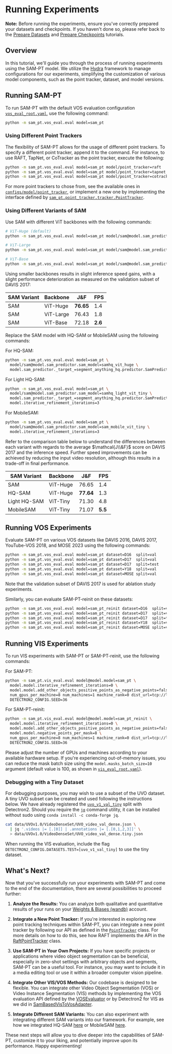 # Running Experiments

**Note:** Before running the experiments, ensure you've correctly prepared your datasets and checkpoints. If you haven't done so, please refer back to the [Prepare Datasets](./02-prepare-datasets.md) and [Prepare Checkpoints](./03-prepare-checkpoints.md) tutorials.

## Overview

In this tutorial, we'll guide you through the process of running experiments using the SAM-PT model. We utilize the [Hydra](https://hydra.cc/) framework to manage configurations for our experiments, simplifying the customization of various model components, such as the point tracker, dataset, and model versions.

## Running SAM-PT

To run SAM-PT with the default VOS evaluation configuration [`vos_eval_root.yaml`](../configs/vos_eval_root.yaml), use the following command:

```bash
python -m sam_pt.vos_eval.eval model=sam_pt
```

### Using Different Point Trackers

The flexibility of SAM-PT allows for the usage of different point trackers. To specify a different point tracker, append it to the command. For instance, to use RAFT, TapNet, or CoTracker as the point tracker, execute the following:

```bash
python -m sam_pt.vos_eval.eval model=sam_pt model/point_tracker=raft
python -m sam_pt.vos_eval.eval model=sam_pt model/point_tracker=tapnet
python -m sam_pt.vos_eval.eval model=sam_pt model/point_tracker=cotracker
```

For more point trackers to chose from, see the available ones in [`configs/model/point_tracker`](../configs/model/point_tracker), or implement a new one by implementing the interface defined by [`sam_pt.point_tracker.tracker.PointTracker`](../sam_pt/point_tracker/tracker.py).

### Using Different Variants of SAM

Use SAM with different ViT backbones with the following commands:

```bash
# ViT-Huge (default)
python -m sam_pt.vos_eval.eval model=sam_pt model/sam@model.sam_predictor.sam_model=sam_vit_huge

# ViT-Large
python -m sam_pt.vos_eval.eval model=sam_pt model/sam@model.sam_predictor.sam_model=sam_vit_large

# ViT-Base
python -m sam_pt.vos_eval.eval model=sam_pt model/sam@model.sam_predictor.sam_model=sam_vit_base
```

Using smaller backbones results in slight inference speed gains, with a slight performance deterioration as measured on the validation subset of DAVIS 2017:

| SAM Variant  	| Backbone  	| J&F   	    | FPS 	    |
|--------------	|-----------	|-------	    |-----	    |
| SAM          	| ViT-Huge  	| **76.65** 	| 1.4 	    |
| SAM          	| ViT-Large 	| 76.43 	    | 1.8 	    |
| SAM          	| ViT-Base  	| 72.18 	    | **2.6** 	|

Replace the SAM model with HQ-SAM or MobileSAM using the following commands:

For HQ-SAM:

```bash
python -m sam_pt.vos_eval.eval model=sam_pt \
  model/sam@model.sam_predictor.sam_model=samhq_vit_huge \
  model.sam_predictor._target_=segment_anything_hq.predictor.SamPredictor
```

For Light HQ-SAM:

```bash
python -m sam_pt.vos_eval.eval model=sam_pt \
  model/sam@model.sam_predictor.sam_model=samhq_light_vit_tiny \
  model.sam_predictor._target_=segment_anything_hq.predictor.SamPredictor \
  model.iterative_refinement_iterations=3
```

For MobileSAM:

```bash
python -m sam_pt.vos_eval.eval model=sam_pt \
  model/sam@model.sam_predictor.sam_model=sam_mobile_vit_tiny \
  model.iterative_refinement_iterations=3
```

Refer to the comparison table below to understand the differences between each variant with regards to the average $\mathcal{J\\&F}$ score on DAVIS 2017 and the inference speed. Further speed improvements can be achieved by reducing the input video resolution, although this results in a trade-off in final performance.

| SAM Variant  	| Backbone  	| J&F   	    | FPS 	    |
|--------------	|-----------	|-------	    |-----	    |
| SAM          	| ViT-Huge  	| 76.65 	    | 1.4 	    |
| HQ-SAM       	| ViT-Huge  	| **77.64** 	| 1.3 	    |
| Light HQ-SAM 	| ViT-Tiny  	| 71.30 	    | 4.8 	    |
| MobileSAM    	| ViT-Tiny  	| 71.07 	    | **5.5** 	|

## Running VOS Experiments

Evaluate SAM-PT on various VOS datasets like DAVIS 2016, DAVIS 2017, YouTube-VOS 2018, and MOSE 2023 using the following commands:

```bash
python -m sam_pt.vos_eval.eval model=sam_pt dataset=D16  split=val
python -m sam_pt.vos_eval.eval model=sam_pt dataset=D17  split=val
python -m sam_pt.vos_eval.eval model=sam_pt dataset=D17  split=test
python -m sam_pt.vos_eval.eval model=sam_pt dataset=Y18  split=val
python -m sam_pt.vos_eval.eval model=sam_pt dataset=MOSE split=val
```

Note that the validation subset of DAVIS 2017 is used for ablation study experiments.

Similarly, you can evaluate SAM-PT-reinit on these datasets:

```bash
python -m sam_pt.vos_eval.eval model=sam_pt_reinit dataset=D16  split=val
python -m sam_pt.vos_eval.eval model=sam_pt_reinit dataset=D17  split=val
python -m sam_pt.vos_eval.eval model=sam_pt_reinit dataset=D17  split=test
python -m sam_pt.vos_eval.eval model=sam_pt_reinit dataset=Y18  split=val
python -m sam_pt.vos_eval.eval model=sam_pt_reinit dataset=MOSE split=val
```

## Running VIS Experiments

To run VIS experiments with SAM-PT or SAM-PT-reinit, use the following commands:

For SAM-PT:

```bash
python -m sam_pt.vis_eval.eval model@model.model=sam_pt \
  model.model.iterative_refinement_iterations=0 \
  model.model.add_other_objects_positive_points_as_negative_points=false \
  num_gpus_per_machine=8 num_machines=1 machine_rank=0 dist_url=tcp://localhost:27036 \
  DETECTRON2_CONFIG.SEED=36
```

For SAM-PT-reinit:

```bash
python -m sam_pt.vis_eval.eval model@model.model=sam_pt_reinit \
  model.model.iterative_refinement_iterations=0 \
  model.model.add_other_objects_positive_points_as_negative_points=false \
  model.model.negative_points_per_mask=8 \
  num_gpus_per_machine=8 num_machines=1 machine_rank=0 dist_url=tcp://localhost:27036 \
  DETECTRON2_CONFIG.SEED=36
```

Please adjust the number of GPUs and machines according to your available hardware setup. If you're experiencing out-of-memory issues, you can reduce the mask batch size using the `model.masks_batch_size=10` argument (default value is 100, as shown in [`vis_eval_root.yaml`](../configs/vis_eval_root.yaml)).

### Debugging with a Tiny Dataset

For debugging purposes, you may wish to use a subset of the UVO dataset. A tiny UVO subset can be created and used following the instructions below. We have already registered the [`uvo_v1_val_tiny`](../sam_pt/vis_eval/mask2former_video/data_video/datasets/builtin.py) split with Detectron2. Should you require the [`jq`](https://github.com/jqlang/jq) command utility, it can be installed without sudo using `conda install -c conda-forge jq`.

```bash
cat data/UVOv1.0/VideoDenseSet/UVO_video_val_dense.json \
  | jq '.videos |= [.[0]] | .annotations |= [.[0,1,2,3]]' \
  > data/UVOv1.0/VideoDenseSet/UVO_video_val_dense.tiny.json
```

When running the VIS evaluation, include the flag `DETECTRON2_CONFIG.DATASETS.TEST=[uvo_v1_val_tiny]` to use the tiny dataset.

## What's Next?

Now that you've successfully run your experiments with SAM-PT and come to the end of the documentation, there are several possibilities to proceed further:

1. **Analyze the Results:** You can analyze both qualitative and quantitative results of your runs on your [Weights & Biases (wandb)](https://wandb.ai/home) account.

2. **Integrate a New Point Tracker:** If you're interested in exploring new point tracking techniques within SAM-PT, you can integrate a new point tracker by following our API as defined in the [`PointTracker`](../sam_pt/point_tracker/tracker.py) class. For more details on how to do this, see how RAFT implements the API in the [RaftPointTracker](../sam_pt/point_tracker/raft/tracker.py) class.

3. **Use SAM-PT in Your Own Projects:** If you have specific projects or applications where video object segmentation can be beneficial, especially in zero-shot settings with arbitrary objects and segments, SAM-PT can be a useful tool. For instance, you may want to include it in a media editing tool or use it within a broader computer vision pipeline.

4. **Integrate Other VIS/VOS Methods:** Our codebase is designed to be flexible. You can integrate other Video Object Segmentation (VOS) or Video Instance Segmentation (VIS) methods by implementing the VOS evaluation API defined by the [VOSEvaluator](../sam_pt/vos_eval/evaluator.py) or by Detectron2 for VIS as we did in [SamBasedVisToVosAdapter](../sam_pt/modeling/vis_to_vos_adapter.py).

5. **Integrate Different SAM Variants:** You can also experiment with integrating different SAM variants into our framework. For example, see how we integrated HQ-SAM [here](../configs/model/sam/samhq_vit_huge.yaml) or MobileSAM [here](../configs/model/sam/sam_mobile_vit_tiny.yaml).

These next steps will allow you to dive deeper into the capabilities of SAM-PT, customize it to your liking, and potentially improve upon its performance. Happy experimenting!
